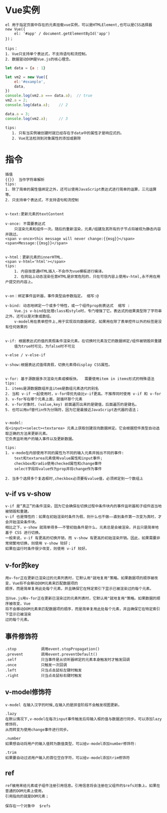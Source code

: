 # Vue实例

	el 用于指定页面中存在的元素挂载vue实例，可以是HTMLElement,也可以是CSS选择器
	new Vue({
		el: '#app' / document.getElementById('app')
	})；
	
	tips：
	1. Vue只支持单个表达式，不支持语句和流控制。
	2. 数据驱动DOM是Vue.js的核心理念。
```js
let data = {a : 1}

let vm2 = new Vue({
    el:'#example',
    data,
})
console.log(vm2.a === data.a);	// true
vm2.a = 2;
console.log(data.a);	// 2

data.a = 3;
console.log(vm2.a);		// 3
```
    tips:
       1. 只有当实例被创建时就已经存在于data中的属性才是响应式的。
       2. Vue无法检测到对象属性的添加或删除
# 指令
	
	插值
	{{}}  当作字符串解析 
    tips:
	1. 除了简单的属性值绑定之外，还可以使用JavaScript表达式进行简单的运算，三元运算等。 
	2. 只支持单个表达式，不支持语句和流控制


	v-text:更新元素的textContent

	v-once: 不需要表达式
		只渲染元素和组件一次。随后的重新渲染，元素/组建及其所有的子节点将被视为静态内容并跳过。
	<span v-once>this message will never change:{{msg}}</span>
	<span>Message:{{msg}}</span>
	
	
	v-html：更新元素的innerHTML. 
	<span v-html='html'></span>
	tips:
		1. 内容按普通HTML插入-不会作为vue模板进行编译。
		2. 在网站上动态渲染任意HTML是非常危险的，只在可信内容上使用v-html,永不用在用户提交的内容上。
	
	
	v-on：绑定事件监听器，事件类型由参数指定。 缩写:@
	
	v-bind: 动态地绑定一个或多个特性，或一个组件prop到表达式  缩写 :
		Vue.js v-bind在处理class和style时，专门增强了它。表达式的结果类型除了字符串之外，还可以是对象或数组。
		v-model用在表单控件上,用于实现双向数据绑定，如果用在除了表单控件以外的标签是没有任何效果的
		
		
	v-if: 根据表达式的值的真假条件渲染元素。在切换时元素及它的数据绑定/组件被销毁并重建
		值为true时可见，为false时不可见
		
	v-else / v-else-if
		
	v-show:根据表达式值得真假，切换元素得display CSS属性。
	
	
	v-for: 基于源数据多次渲染元素或模板快。  需要使用item in items形式的特殊语法
	tips:
	1. items是源数据数组并且item是数组元素迭代的别名
	2. 当和 v-if 一起使用时，v-for得优先级比v-if更高。不推荐同时使用 v-if 和 v-for
	3. v-for写在哪个元素上面，就循环那个元素
	4. v-for对象时，(value,key) 前面遍历出来的是键值，后面遍历的是键名。
	5. 也可以用of替代in作为分隔符，因为它是最接近JavaScript迭代器的语法；
	
	
	v-model:
	在<input><select><textarea> 元素上获取创建双向数据绑定。它会根据控件类型自动选取正确的方法来更新元素。
	它负责监听用户的输入事件以及更新数据。
	
	tips:
	1. v-mode在内部使用不同的属性为不同的输入元素并抛出不同的事件:
		text和textarea元素使用value属性和input事件;
		checkbox和radio使用checked属性和change事件
		select字段将value作为prop并将change作为事件
		
	2. 当多个选择多个复选框时,checkbox必须要有value值，必须绑定到一个数组上
	
## v-if vs v-show

	v-if 是“真正”的条件渲染，因为它会确保在切换过程中条件块内的事件监听器和子组件适当地被销毁和重建。
	v-if 也是惰性的：如果在初始渲染时条件为假，则什么也不做——直到条件第一次变为真时，才会开始渲染条件块。
	相比之下，v-show 就简单得多——不管初始条件是什么，元素总是会被渲染，并且只是简单地基于 CSS 进行切换。
	一般来说，v-if 有更高的切换开销，而 v-show 有更高的初始渲染开销。因此，如果需要非常频繁地切换，则使用 v-show 较好；
	如果在运行时条件很少改变，则使用 v-if 较好。
	
	
## v-for的key

	用v-for正在更新已渲染过的元素列表时，它默认用"就地复用"策略。如果数据项的顺序被改变，Vue将不会移动DOM元素来匹配数据项的
	顺序，而是简单复用此处每个元素，并且确保它在特定索引下显示已被渲染过的每个元素。
	
	当Vue.js用v-for正在更新已渲染过的元素列表时，它默认用"就地复用"策略。如果数据的顺序被改变，Vue
	将不会移动DOM元素来匹配数据项的顺序，而是简单复用此处每个元素，并且确保它在特定索引下显示已被渲染
	过的每个元素。
	
	
	
## 事件修饰符

	.stop			调用event.stopPropagation()
	.prevent		调用event.preventDefault()
	.self			只当事件是从侦听器绑定的元素本身触发时才触发回调
	.once			只触发一次回调
	.left			只当点击鼠标左键时触发
	.right			只当点击鼠标右键时触发
	
## v-model修饰符
    
    v-model 在输入汉字的时候,在输入的是拼音阶段不会触发视图更新。
    
	.lazy
	在默认情况下,v-model在每次input事件触发后将输入框的值与数据进行同步。可以添加lazy修饰符，
	从而转变为使用change事件进行同步。
	
	.number
	如果想自动将用户的输入值转为数值类型，可以给v-model添加number修饰符:
	
	.trim
	如果要自动过滤用户输入的首位空白字符，可以给v-model添加trim修饰符
	
## ref

	ref被用来给元素或子组件注册引用信息。引用信息将会注册在父组件的$refs对象上。如果在普通的DOM元素上使用，
	引用指向的就是DOM元素；
	
	保存在一个对象中  $refs

